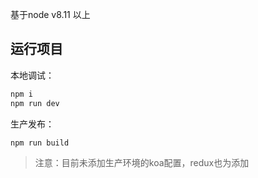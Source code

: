 基于node v8.11 以上

## 运行项目

本地调试：
```bash
npm i
npm run dev
```

生产发布：
```bash
npm run build
```

> 注意：目前未添加生产环境的koa配置，redux也为添加

